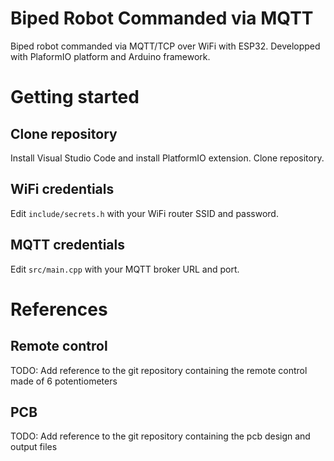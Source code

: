 # Biped Robot Commanded via MQTT
Biped robot commanded via MQTT/TCP over WiFi with ESP32. Developped with PlaformIO platform and Arduino framework.

# Getting started

## Clone repository

Install Visual Studio Code and install PlatformIO extension.
Clone repository.

## WiFi credentials

Edit `include/secrets.h` with your WiFi router SSID and password.

## MQTT credentials

Edit `src/main.cpp` with your MQTT broker URL and port. 

# References

## Remote control

TODO: Add reference to the git repository containing the remote control made of 6 potentiometers

## PCB

TODO: Add reference to the git repository containing the pcb design and output files
